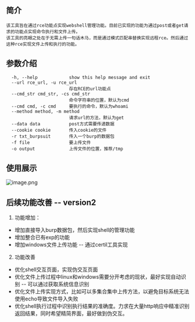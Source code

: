 ## 简介
    该工具旨在通过rce功能点实现webshell管理功能。目前已实现的功能为通过post或者get请求的功能点实现命令执行和文件上传。
    该工具的亮眼之处在于无需上传一句话木马，而是通过模式匹配串替换实现远程rce。然后通过这种rce实现文件上传和执行的功能。

## 参数介绍
```
  -h, --help            show this help message and exit
  --url rce_url, -u rce_url
                        存在RCE的url功能点
  --cmd_str cmd_str, -cs cmd_str
                        命令字符串的位置，默认为cmd
  --cmd cmd, -c cmd     要执行的命令，默认为whoami
  --method method, -m method
                        请求url的方法，默认为get
  --data data           post方式需要传递数据
  --cookie cookie       传入cookie的文件
  -r txt_burpsuit       传入一个burp的数据包
  -f file               要上传文件
  -o output             上传文件的位置，推荐/tmp

```


## 使用展示
![image.png](https://cdn.nlark.com/yuque/0/2022/png/29354111/1666182251506-67f76365-4c1f-4d78-92fe-4b29541a3a91.png#clientId=u1caf1ffc-89c5-4&crop=0&crop=0&crop=1&crop=1&from=paste&height=293&id=ufd2e1193&margin=%5Bobject%20Object%5D&name=image.png&originHeight=366&originWidth=1455&originalType=binary&ratio=1&rotation=0&showTitle=false&size=18742&status=done&style=none&taskId=u9f2e1e05-a423-4f17-93b8-15b6451ab0a&title=&width=1164)

## 后续功能改善 -- version2

1. 功能增加：
- 增加直接导入burp数据包，然后实现shell的管理功能
- 增加整合已有exp的功能
- 增加windows文件上传功能 -- 通过certil工具实现
2. 功能改善
- 优化shell交互页面，实现伪交互页面
- 优化文件上传过程中linux和windows需要分开考虑的现状，最好实现自动识别 -- 可以通过获取系统信息识别
- 优化文件上传实现方式，比如可以多集合集中上传方法，以避免目标系统无法使用echo导致文件导入失败
- 优化shell执行过程中识别执行结果的准确度。力求在大量http响应中精准识别返回结果，同时希望精简界面，最好做到伪交互。
